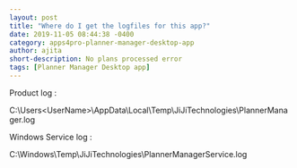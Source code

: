 ```yaml
---
layout: post
title: "Where do I get the logfiles for this app?"
date: 2019-11-05 08:44:38 -0400
category: apps4pro-planner-manager-desktop-app
author: ajita
short-description: No plans processed error
tags: [Planner Manager Desktop app]
---
```

Product log : 

C:\Users\<UserName>\AppData\Local\Temp\JiJiTechnologies\PlannerManager.log 


Windows Service log : 

C:\Windows\Temp\JiJiTechnologies\PlannerManagerService.log 
 
